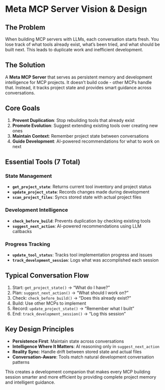 # Meta MCP Server Vision & Design

## The Problem

When building MCP servers with LLMs, each conversation starts fresh. You lose track of what tools already exist, what’s been tried, and what should be built next. This leads to duplicate work and inefficient development.

## The Solution

A **Meta MCP Server** that serves as persistent memory and development intelligence for MCP projects. It doesn’t build code - other MCPs handle that. Instead, it tracks project state and provides smart guidance across conversations.

## Core Goals

1. **Prevent Duplication**: Stop rebuilding tools that already exist
1. **Promote Evolution**: Suggest extending existing tools over creating new ones
1. **Maintain Context**: Remember project state between conversations
1. **Guide Development**: AI-powered recommendations for what to work on next

## Essential Tools (7 Total)

### State Management

- **`get_project_state`**: Returns current tool inventory and project status
- **`update_project_state`**: Records changes made during development
- **`scan_project_files`**: Syncs stored state with actual project files

### Development Intelligence

- **`check_before_build`**: Prevents duplication by checking existing tools
- **`suggest_next_action`**: AI-powered recommendations using LLM callbacks

### Progress Tracking

- **`update_tool_status`**: Tracks tool implementation progress and issues
- **`track_development_session`**: Logs what was accomplished each session

## Typical Conversation Flow

1. Start: `get_project_state()` → “What do I have?”
1. Plan: `suggest_next_action()` → “What should I work on?”
1. Check: `check_before_build()` → “Does this already exist?”
1. Build: Use other MCPs to implement
1. Record: `update_project_state()` → “Remember what I built”
1. End: `track_development_session()` → “Log this session”

## Key Design Principles

- **Persistence First**: Maintain state across conversations
- **Intelligence Where It Matters**: AI reasoning only in `suggest_next_action`
- **Reality Sync**: Handle drift between stored state and actual files
- **Conversation-Aware**: Tools match natural development conversation patterns

This creates a development companion that makes every MCP building session smarter and more efficient by providing complete project memory and intelligent guidance.
